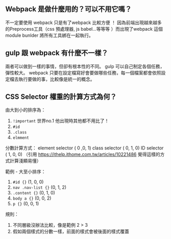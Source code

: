 ## Webpack 是做什麼用的？可以不用它嗎？

不一定要使用 webpack 只是有了webpack 比較方便 ！
因為前端出現越來越多的Preprocess工具（css 預處理器, js babel...等等等 ）而出現了webpack 這個 module bunlder 將所有工具綁在一起執行。

## gulp 跟 webpack 有什麼不一樣？

兩者可以做到一樣的事情，但卻有根本性的不同。
gulp 可以自己制定各個任務，彈性較大。
webpack 只要在設定檔寫好會要做哪些任務，每一個檔案都會依照設定檔去執行要做的事，比較像是統一的概念。

## CSS Selector 權重的計算方式為何？

由大到小的排序為：
1. `!important` 世界no.1 他出現時其他都不用比了！
2. `#id`  
3. `.class` 
4. `elmment` 

分數計算方式：
element selector ( 0 ,0, 1)
class selector ( 0, 1, 0)
ID selector ( 1, 0, 0)
（引用 https://ithelp.ithome.com.tw/articles/10221486 覺得這樣的方式計算淺顯易懂）
    
範例 - 大至小排序：
1. `#id {}` (1, 0, 0)
2. `nav .nav-list {}` (0, 1, 2)
3. `.content {}` (0, 1, 0)
4. `body a {}`  (0, 0, 2)
5. `p {}` (0, 0, 1)

規則：
1. 不同層級沒辦法比較，像是範例 2 > 3 
2. 假如兩個樣式的分數一樣，前面的樣式會被後面的樣式覆蓋